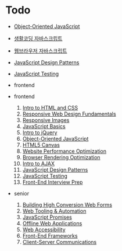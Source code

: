 
# Todo

* [Object-Oriented JavaScript](https://www.udacity.com/course/object-oriented-javascript--ud015)
* [생활코딩 자바스크립트](https://opentutorials.org/course/743)
* [웹브라우저 자바스크립트](https://opentutorials.org/course/1375)
* [JavaScript Design Patterns](https://www.udacity.com/course/javascript-design-patterns--ud989)
* [JavaScript Testing](https://www.udacity.com/course/javascript-testing--ud549)
* frontend

* frontend
    1. [Intro to HTML and CSS](https://www.udacity.com/course/intro-to-html-and-css--ud304)
    1. [Responsive Web Design Fundamentals](https://www.udacity.com/course/responsive-web-design-fundamentals--ud893)
    1. [Responsive Images](https://www.udacity.com/course/responsive-images--ud882)
    1. [JavaScript Basics](https://www.udacity.com/course/javascript-basics--ud804)
    1. [Intro to jQuery](https://www.udacity.com/course/intro-to-jquery--ud245)
    1. [Object-Oriented JavaScript](https://www.udacity.com/course/object-oriented-javascript--ud015)
    1. [HTML5 Canvas](https://www.udacity.com/course/html5-canvas--ud292)
    1. [Website Performance Optimization](https://www.udacity.com/course/website-performance-optimization--ud884)
    1. [Browser Rendering Optimization](https://www.udacity.com/course/browser-rendering-optimization--ud860)
    1. [Intro to AJAX](https://www.udacity.com/course/intro-to-ajax--ud110)
    1. [JavaScript Design Patterns](https://www.udacity.com/course/javascript-design-patterns--ud989)
    1. [JavaScript Testing](https://www.udacity.com/course/javascript-testing--ud549)
    1. [Front-End Interview Prep](https://www.udacity.com/course/front-end-interview-prep--ud250)
* senior
    1. [Building High Conversion Web Forms](https://www.udacity.com/course/building-high-conversion-web-forms--ud890)
    1. [Web Tooling & Automation](https://www.udacity.com/course/web-tooling-automation--ud892)
    1. [JavaScript Promises](https://www.udacity.com/course/javascript-promises--ud898)
    1. [Offline Web Applications](https://www.udacity.com/course/offline-web-applications--ud899)
    1. [Web Accessibility](https://www.udacity.com/course/web-accessibility--ud891)
    1. [Front-End Frameworks](https://www.udacity.com/course/front-end-frameworks--ud894)
    1. [Client-Server Communications](https://www.udacity.com/course/client-server-communication--ud897)






